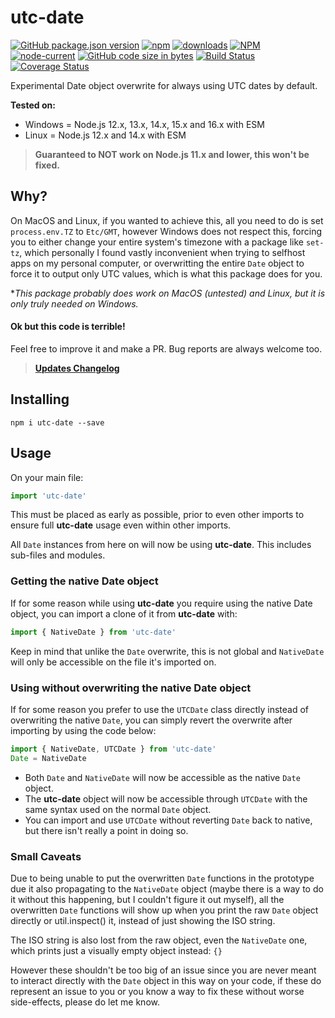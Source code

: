# utc-date

[![GitHub package.json version][github-image]][github-url]
[![npm][npm-image]][npm-url]
[![downloads][npm-downloads]][npm-url]
[![NPM][npm-license]][github-url]
[![node-current][node-image]][npm-url]
[![GitHub code size in bytes][code-size]][github-url]
[![Build Status][travis-image]][travis-url]
[![Coverage Status][coveralls-image]][coveralls-url]

Experimental Date object overwrite for always using UTC dates by default.

**Tested on:**
- Windows = Node.js 12.x, 13.x, 14.x, 15.x and 16.x with ESM
- Linux = Node.js 12.x and 14.x with ESM

> **Guaranteed to NOT work on Node.js 11.x and lower, this won't be fixed.**

## Why?
On MacOS and Linux, if you wanted to achieve this, all you need to do is set `process.env.TZ` to `Etc/GMT`, however Windows does not respect this, forcing you to either change your entire system's timezone with a package like `set-tz`, which personally I found vastly inconvenient when trying to selfhost apps on my personal computer, or overwritting the entire `Date` object to force it to output only UTC values, which is what this package does for you.

**This package probably does work on MacOS (untested) and Linux, but it is only truly needed on Windows.*

#### Ok but this code is terrible!
Feel free to improve it and make a PR. Bug reports are always welcome too.

> [**Updates Changelog**](https://github.com/jhmaster2000/utc-date/blob/master/CHANGELOG.md)

## Installing
```
npm i utc-date --save
```

## Usage
On your main file:
```js
import 'utc-date'
```
This must be placed as early as possible, prior to even other imports to ensure full **utc-date** usage even within other imports.

All `Date` instances from here on will now be using **utc-date**. This includes sub-files and modules.

### Getting the native Date object
If for some reason while using **utc-date** you require using the native Date object, you can import a clone of it from **utc-date** with:
```js
import { NativeDate } from 'utc-date'
```
Keep in mind that unlike the `Date` overwrite, this is not global and `NativeDate` will only be accessible on the file it's imported on.

### Using without overwriting the native Date object
If for some reason you prefer to use the `UTCDate` class directly instead of overwriting the native `Date`, you can simply revert the overwrite after importing by using the code below:
```js
import { NativeDate, UTCDate } from 'utc-date'
Date = NativeDate
```
- Both `Date` and `NativeDate` will now be accessible as the native `Date` object.
- The **utc-date** object will now be accessible through `UTCDate` with the same syntax used on the normal `Date` object.
- You can import and use `UTCDate` without reverting `Date` back to native, but there isn't really a point in doing so.

### Small Caveats
Due to being unable to put the overwritten `Date` functions in the prototype due it also propagating to the `NativeDate` object (maybe there is a way to do it without this happening, but I couldn't figure it out myself), all the overwritten `Date` functions will show up when you print the raw `Date` object directly or util.inspect() it, instead of just showing the ISO string.

The ISO string is also lost from the raw object, even the `NativeDate` one, which prints just a visually empty object instead: `{}`

However these shouldn't be too big of an issue since you are never meant to interact directly with the `Date` object in this way on your code, if these do represent an issue to you or you know a way to fix these without worse side-effects, please do let me know.

[github-url]:https://github.com/jhmaster2000/utc-date
[github-image]:https://img.shields.io/github/package-json/v/jhmaster2000/utc-date
[npm-url]:http://npmjs.org/package/utc-date
[npm-image]:https://img.shields.io/npm/v/utc-date.svg
[npm-license]:https://img.shields.io/npm/l/utc-date
[npm-downloads]:https://img.shields.io/npm/dw/utc-date
[node-image]:https://img.shields.io/node/v/utc-date
[code-size]:https://img.shields.io/github/languages/code-size/jhmaster2000/utc-date
[travis-image]:https://travis-ci.com/jhmaster2000/utc-date.svg?branch=master
[travis-url]:https://travis-ci.com/jhmaster2000/utc-date
[coveralls-image]:https://coveralls.io/repos/github/jhmaster2000/utc-date/badge.svg?branch=master
[coveralls-url]:https://coveralls.io/github/jhmaster2000/utc-date?branch=master
